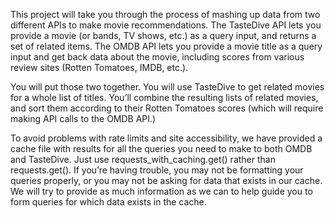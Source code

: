 This project will take you through the process of mashing up data from two different APIs to make movie recommendations. The TasteDive API lets you
provide a movie (or bands, TV shows, etc.) as a query input, and returns a set of related items. The OMDB API lets you provide a movie title as a
query input and get back data about the movie, including scores from various review sites (Rotten Tomatoes, IMDB, etc.).

You will put those two together. You will use TasteDive to get related movies for a whole list of titles. You’ll combine the resulting lists of
related movies, and sort them according to their Rotten Tomatoes scores (which will require making API calls to the OMDB API.)

To avoid problems with rate limits and site accessibility, we have provided a cache file with results for all the queries you need to make to both
OMDB and TasteDive. Just use requests_with_caching.get() rather than requests.get(). If you’re having trouble, you may not be formatting your queries
properly, or you may not be asking for data that exists in our cache. We will try to provide as much information as we can to help guide you to form
queries for which data exists in the cache.
